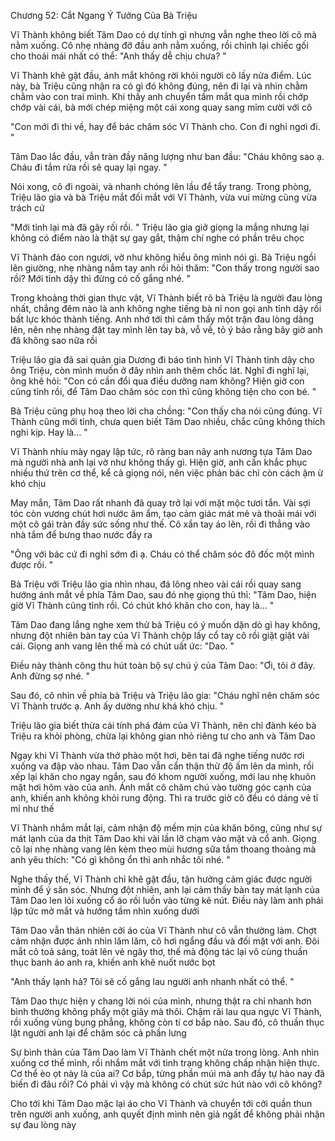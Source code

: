 




Chương 52: Cắt Ngang Ý Tưởng Của Bà Triệu

Vĩ Thành không biết Tâm Dao có dự tính gì nhưng vẫn nghe theo lời cô mà nằm xuống. Cô nhẹ nhàng đỡ đầu anh nằm xuống, rồi chỉnh lại chiếc gối cho thoải mái nhất có thể: "Anh thấy dễ chịu chưa? "

Vĩ Thành khẽ gật đầu, ánh mắt không rời khỏi người cô lấy nửa điểm. Lúc này, bà Triệu cũng nhận ra có gì đó không đúng, nên đi lại và nhìn chằm chằm vào con trai mình. Khi thấy anh chuyển tầm mắt qua mình rồi chớp chớp vài cái, bà mới chép miệng một cái xong quay sang mỉm cười với cô

"Con mới đi thi về, hay để bác chăm sóc Vĩ Thành cho. Con đi nghỉ ngơi đi. "

Tâm Dao lắc đầu, vẫn tràn đầy năng lượng như ban đầu: "Cháu không sao ạ. Cháu đi tắm rửa rồi sẽ quay lại ngay. "

Nói xong, cô đi ngoài, và nhanh chóng lên lầu để tẩy trang. Trong phòng, Triệu lão gia và bà Triệu mắt đối mắt với Vĩ Thành, vừa vui mừng cũng vừa trách cứ

"Mới tỉnh lại mà đã gây rối rồi. " Triệu lão gia giở giọng la mắng nhưng lại không có điểm nào là thật sự gay gắt, thậm chí nghe có phần trêu chọc

Vĩ Thành đảo con ngươi, vờ như không hiểu ông mình nói gì. Bà Triệu ngồi lên giường, nhẹ nhàng nắm tay anh rồi hỏi thăm: "Con thấy trong người sao rồi? Mới tỉnh dậy thì đừng có cố gắng nhé. "

Trong khoảng thời gian thực vật, Vĩ Thành biết rõ bà Triệu là người đau lòng nhất, chẳng đêm nào là anh không nghe tiếng bà nỉ non gọi anh tỉnh dậy rồi bất lực khóc thành tiếng. Anh nhớ tới thì cảm thấy một trận đau lòng dâng lên, nên nhẹ nhàng đặt tay mình lên tay bà, vỗ về, tỏ ý bảo rằng bây giờ anh đã không sao nữa rồi

Triệu lão gia đã sai quản gia Dương đi báo tình hình Vĩ Thành tỉnh dậy cho ông Triệu, còn mình muốn ở đây nhìn anh thêm chốc lát. Nghĩ đi nghĩ lại, ông khẽ hỏi: "Con có cần đổi qua điều dưỡng nam không? Hiện giờ con cũng tỉnh rồi, để Tâm Dao chăm sóc con thì cũng không tiện cho con bé. "

Bà Triệu cũng phụ hoạ theo lời cha chồng: "Con thấy cha nói cũng đúng. Vĩ Thành cũng mới tỉnh, chưa quen biết Tâm Dao nhiều, chắc cũng không thích nghi kịp. Hay là... "

Vĩ Thành nhíu mày ngay lập tức, rõ ràng ban nãy anh nương tựa Tâm Dao mà người nhà anh lại vờ như không thấy gì. Hiện giờ, anh cần khắc phục nhiều thứ trên cơ thể, kể cả giọng nói, nên việc phản bác chỉ còn cách ậm ừ khó chịu

May mắn, Tâm Dao rất nhanh đã quay trở lại với mặt mộc tươi tắn. Vài sợi tóc còn vương chút hơi nước âm ẩm, tạo cảm giác mát mẻ và thoải mái với một cô gái tràn đầy sức sống như thế. Cô xắn tay áo lên, rồi đi thẳng vào nhà tắm để bưng thao nước đầy ra

"Ông với bác cứ đi nghỉ sớm đi ạ. Cháu có thể chăm sóc đô đốc một mình được rồi. "


Bà Triệu với Triệu lão gia nhìn nhau, đá lông nheo vài cái rồi quay sang hướng ánh mắt về phía Tâm Dao, sau đó nhẹ giọng thủ thỉ: "Tâm Dao, hiện giờ Vĩ Thành cũng tỉnh rồi. Có chút khó khăn cho con, hay là... "

Tâm Dao đang lắng nghe xem thử bà Triệu có ý muốn dặn dò gì hay không, nhưng đột nhiên bàn tay của Vĩ Thành chộp lấy cổ tay cô rồi giật giật vài cái. Giọng anh vang lên thế mà có chút uất ức: "Dao. "

Điều này thành công thu hút toàn bộ sự chú ý của Tâm Dao: "Ơi, tôi ở đây. Anh đừng sợ nhé. "

Sau đó, cô nhìn về phía bà Triệu và Triệu lão gia: "Cháu nghĩ nên chăm sóc Vĩ Thành trước ạ. Anh ấy dường như khá khó chịu. "

Triệu lão gia biết thừa cái tính phá đám của Vĩ Thành, nên chỉ đành kéo bà Triệu ra khỏi phòng, chừa lại không gian nhỏ riêng tư cho anh và Tâm Dao

Ngay khi Vĩ Thành vừa thở phào một hơi, bên tai đã nghe tiếng nước rơi xuống va đập vào nhau. Tâm Dao vẫn cẩn thận thử độ ấm lên da mình, rồi xếp lại khăn cho ngay ngắn, sau đó khom người xuống, mới lau nhẹ khuôn mặt hơi hõm vào của anh. Ánh mắt cô chăm chú vào tường góc cạnh của anh, khiến anh không khỏi rung động. Thì ra trước giờ cô đều có dáng vẻ tỉ mỉ như thế

Vĩ Thành nhắm mắt lại, cảm nhận độ mềm mịn của khăn bông, cũng như sự mát lạnh của da thịt Tâm Dao khi vài lần lỡ chạm vào mặt và cổ anh. Giọng cô lại nhẹ nhàng vang lên kèm theo mùi hương sữa tắm thoang thoảng mà anh yêu thích: "Có gì không ổn thì anh nhắc tôi nhé. "

Nghe thấy thế, Vĩ Thành chỉ khẽ gật đầu, tận hưởng cảm giác được người mình để ý săn sóc. Nhưng đột nhiên, anh lại cảm thấy bàn tay mát lạnh của Tâm Dao len lỏi xuống cổ áo rồi luồn vào từng kẽ nút. Điều này làm anh phải lập tức mở mắt và hướng tầm nhìn xuống dưới

Tâm Dao vẫn thản nhiên cởi áo của Vĩ Thành như cô vẫn thường làm. Chợt cảm nhận được ánh nhìn lăm lăm, cô hơi ngẩng đầu và đối mặt với anh. Đôi mắt cô toả sáng, toát lên vẻ ngây thơ, thế mà động tác lại vô cùng thuần thục banh áo anh ra, khiến anh khẽ nuốt nước bọt

"Anh thấy lạnh hả? Tôi sẽ cố gắng lau người anh nhanh nhất có thể. "

Tâm Dao thực hiện y chang lời nói của mình, nhưng thật ra chỉ nhanh hơn bình thường không phẩy một giây mà thôi. Chậm rãi lau qua ngực Vĩ Thành, rồi xuống vùng bụng phẳng, không còn tí cơ bắp nào. Sau đó, cô thuần thục lật người anh lại để chăm sóc cả phần lưng

Sự bình thản của Tâm Dao làm Vĩ Thành chết một nửa trong lòng. Anh nhìn xuống cơ thể mình, rồi nhắm mắt với tình trạng không chấp nhận hiện thực. Cơ thể èo ọt này là của ai? Cơ bắp, từng phần múi mà anh đầy tự hào nay đã biến đi đâu rồi? Có phải vì vậy mà không có chút sức hút nào với cô không?

Cho tới khi Tâm Dao mặc lại áo cho Vĩ Thành và chuyển tới cởi quần thun trên người anh xuống, anh quyết định mình nên giả ngất để không phải nhận sự đau lòng này




